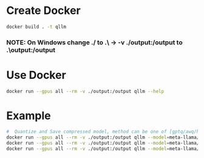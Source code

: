 # Create Docker
```bash
docker build . -t qllm
```

### NOTE: On Windows change ./ to .\ -> -v ./output:/output to .\output:/output

# Use Docker
```bash
docker run --gpus all --rm -v ./output:/output qllm --help
```

# Example
```bash
#  Quantize and Save compressed model, method can be one of [gptq/awq/hqq]
docker run --gpus all --rm -v ./output:/output qllm --model=meta-llama/Llama-2-7b-hf --quant_method=gptq --nsamples=64 --wbits=4 --groupsize=128 --save /output/Llama-2-7b-4bit
docker run --gpus all --rm -v ./output:/output qllm --model=meta-llama/Llama-2-7b-hf --quant_method=awq --dataset=pileval --nsamples=16 --wbits=4 --groupsize=128 --save /output/Llama-2-7b-4bit
docker run --gpus all --rm -v ./output:/output qllm --model=meta-llama/Llama-2-7b-hf --quant_method=hqq --wbits=4 --groupsize=128 --save /output/Llama-2-7b-4bit
```